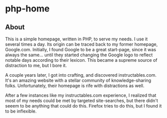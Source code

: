 # php-home

## About

This is a simple homepage, written in PHP, to serve my needs.  I use it several times a day.  Its origin can be traced back to my former homepage, Google.com.  Initially, I found Google to be a great start-page, since it was always the same... until they started changing the Google logo to reflect notable days according to their lexicon.  This became a supreme source of distraction to me, but I bore it.

A couple years later, I got into crafting, and discovered instructables.com.  It's an amazing website with a stellar community of knowledge-sharing folks.  Unfortunately, their homepage is rife with distractions as well.

After a few instances like my instructables.com experience, I realized that most of my needs could be met by targeted site-searches, but there didn't seeem to be anything that could do this.  Firefox tries to do this, but I found it to be inflexible.


